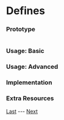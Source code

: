 # Defines
### Prototype  
>```c++
>
>```
### Usage: Basic  


### Usage: Advanced  


### Implementation  


### Extra Resources  

[Last](https://www.github.com/Zomon333/SadBoat-Engine/tree/Linux-Refactor/docs/2-utilities/rapidxml.md) --- [Next](https://www.github.com/Zomon333/SadBoat-Engine/tree/Linux-Refactor/docs/3-primitives/)